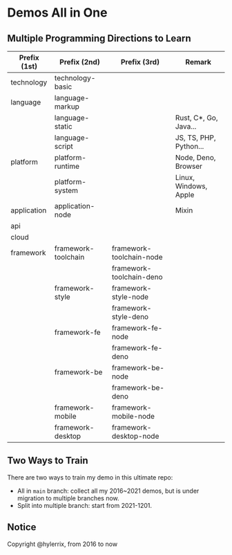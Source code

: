 # Demos All in One

## Multiple Programming Directions to Learn

| Prefix (1st) | Prefix (2nd)        | Prefix (3rd)             | Remark                 |
|--------------|---------------------|--------------------------|------------------------|
| technology   | technology-basic    |                          |                        |
| language     | language-markup     |                          |                        |
|              | language-static     |                          | Rust, C*, Go, Java...  |
|              | language-script     |                          | JS, TS, PHP, Python... |
| platform     | platform-runtime    |                          | Node, Deno, Browser    |
|              | platform-system     |                          | Linux, Windows, Apple  |
| application  | application-node    |                          | Mixin                  |
| api          |                     |                          |                        |
| cloud        |                     |                          |                        |
| framework    | framework-toolchain | framework-toolchain-node |                        |
|              |                     | framework-toolchain-deno |                        |
|              | framework-style     | framework-style-node     |                        |
|              |                     | framework-style-deno     |                        |
|              | framework-fe        | framework-fe-node        |                        |
|              |                     | framework-fe-deno        |                        |
|              | framework-be        | framework-be-node        |                        |
|              |                     | framework-be-deno        |                        |
|              | framework-mobile    | framework-mobile-node    |                        |
|              | framework-desktop   | framework-desktop-node   |                        |

## Two Ways to Train

There are two ways to train my demo in this ultimate repo:

* All in `main` branch: collect all my 2016~2021 demos, but is under migration to multiple branches now.
* Split into multiple branch: start from 2021-1201.

## Notice

Copyright @hylerrix, from 2016 to now
